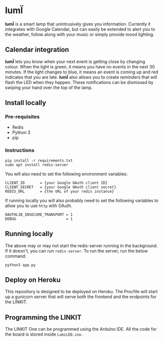 # lumÏ

**lumÏ** is a smart lamp that unintrusively gives you information. Currently it integrates with Google Calendar, but can easily be extended to alert you to the weather, follow along with your music or simply provide mood lighting.

## Calendar integration

**lumÏ** lets you know when your next event is getting close by changing colour. When the light is green, it means you have no events in the next 30 minutes. If the light changes to blue, it means an event is coming up and red indicates that you are late. **lumÏ** also allows you to create reminders that will flash the LED when they happen. These notifications can be dismissed by swiping your hand over the top of the lamp.

## Install locally

### Pre-requisites

 - Redis
 - Python 3
 - pip

### Instructions

```
pip install -r requirements.txt
sudo apt install redis-server
```

You will also need to set the following environment variables:

```
CLIENT_ID       = {your Google OAuth client ID}
CLIENT_SECRET   = {your Google OAuth client secret}
REDIS_URL       = {the URL of your redis instance}
```

If running locally you will also probably need to set the following variables to allow you to use `http` with OAuth.

```
OAUTHLIB_INSECURE_TRANSPORT = 1
DEBUG                       = 1
```

## Running locally

The above may or may not start the redis-server running in the background. If it doesn't, you can run `redis-server`. To run the server, run the below command:

`python3 app.py`

## Deploy on Heroku

This repository is designed to be deployed on Heroku. The Procfile will start up a gunicorn server that will serve both the frontend and the endpoints for the LINKIT.

## Programming the LINKIT

The LINKIT One can be programmed using the Arduino IDE. All the code for the board is stored inside `LumiLED.ino`.
